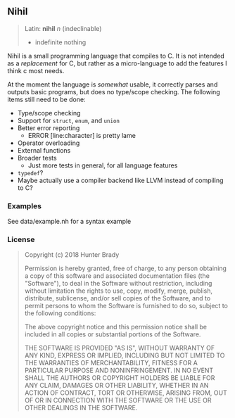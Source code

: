 Nihil
---

>Latin: **nihil** *n* (indeclinable)
>	* indefinite nothing 

Nihil is a small programming language that compiles to C. It is not intended as a *replacement* for C, but rather as a micro-language to add the features I think c most needs.

At the moment the language is *somewhat* usable, it correctly parses and outputs basic programs, but does no type/scope checking. The following items still need to be done:

* Type/scope checking
* Support for `struct`, `enum`, and `union`
* Better error reporting
  * ERROR [line:character] is pretty lame
* Operator overloading
* External functions
* Broader tests
  * Just more tests in general, for all language features
* `typedef`?
* Maybe actually use a compiler backend like LLVM instead of compiling to C?

### Examples

See data/example.nh for a syntax example

### License

>Copyright (c) 2018 Hunter Brady
>
>Permission is hereby granted, free of charge, to any person obtaining a copy
of this software and associated documentation files (the "Software"), to deal
in the Software without restriction, including without limitation the rights
to use, copy, modify, merge, publish, distribute, sublicense, and/or sell
copies of the Software, and to permit persons to whom the Software is
furnished to do so, subject to the following conditions:
>
>The above copyright notice and this permission notice shall be included in all
copies or substantial portions of the Software.
>
>THE SOFTWARE IS PROVIDED "AS IS", WITHOUT WARRANTY OF ANY KIND, EXPRESS OR
IMPLIED, INCLUDING BUT NOT LIMITED TO THE WARRANTIES OF MERCHANTABILITY,
FITNESS FOR A PARTICULAR PURPOSE AND NONINFRINGEMENT. IN NO EVENT SHALL THE
AUTHORS OR COPYRIGHT HOLDERS BE LIABLE FOR ANY CLAIM, DAMAGES OR OTHER
LIABILITY, WHETHER IN AN ACTION OF CONTRACT, TORT OR OTHERWISE, ARISING FROM,
OUT OF OR IN CONNECTION WITH THE SOFTWARE OR THE USE OR OTHER DEALINGS IN THE SOFTWARE.
